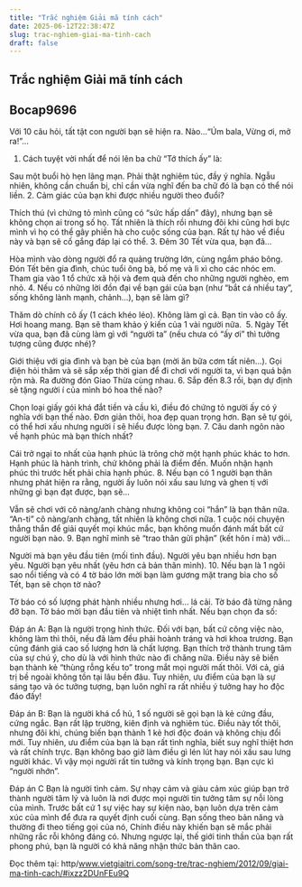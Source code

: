 ```yaml
---
title: "Trắc nghiệm Giải mã tính cách"
date: 2025-06-12T22:38:47Z
slug: trac-nghiem-giai-ma-tinh-cach
draft: false
---
```


## Trắc nghiệm Giải mã tính cách

## Bocap9696

Với 10 câu hỏi, tất tật con người bạn sẽ hiện ra. Nào…“Úm bala, Vừng ơi, mở ra!”…
 
1. Cách tuyệt vời nhất để nói lên ba chữ “Tớ thích ấy” là:

Sau một buổi hò hẹn lãng mạn.
Phải thật nghiêm túc, đầy ý nghĩa.
Ngẫu nhiên, không cần chuẩn bị, chỉ cần vừa nghĩ đến ba chữ đó là bạn có thể nói liền.
2. Cảm giác của bạn khi được nhiều người theo đuổi?

Thích thú (vì chứng tỏ mình cũng có “sức hấp dấn” đây), nhưng bạn sẽ không chọn ai trong số họ.
Tất nhiên là thích rồi nhưng đôi khi cũng hơi bực mình vì họ có thể gây phiền hà cho cuộc sống của bạn.
Rất tự hào về điều này và bạn sẽ cố gắng đáp lại có thể.
3. Đêm 30 Tết vừa qua, bạn đã…

Hòa mình vào dòng người đổ ra quảng trường lớn, cùng ngắm pháo bông.
Đón Tết bên gia đình, chúc tuổi ông bà, bố mẹ và lì xì cho các nhóc em.
Tham gia vào 1 tổ chức xã hội và đem quà đến cho những người nghèo, em nhỏ.
4. Nếu có những lời đồn đại về bạn gái của bạn (như “bắt cá nhiều tay”, sống không lành mạnh, chảnh…), bạn sẽ làm gì?

Thăm dò chính cô ấy (1 cách khéo léo).
Không làm gì cả. Bạn tin vào cô ấy.
Hơi hoang mang. Bạn sẽ tham khảo ý kiến của 1 vài người nữa.
​
5. Ngày Tết vừa qua, bạn đã cùng làm gì với “người ta” (nếu chưa có “ấy ơi” thì tưởng tượng cũng được nhé)?

Giới thiệu với gia đình và bạn bè của bạn (mời ăn bữa cơm tất niên…).
Gọi điện hỏi thăm và sẽ sắp xếp thời gian để đi chơi với người ta, vì bạn quá bận rộn mà.
Ra đường đón Giao Thừa cùng nhau.
6. Sắp đến 8.3 rồi, bạn dự định sẽ tặng người í của mình bó hoa thế nào?

Chọn loại giấy gói khá đắt tiền và cầu kì, điều đó chứng tỏ người ấy có ý nghĩa với bạn thế nào.
Đơn giản thôi, hoa đẹp quan trọng hơn.
Bạn sẽ tự gói, có thể hơi xấu nhưng người í sẽ hiểu được lòng bạn.
7. Câu danh ngôn nào về hạnh phúc mà bạn thích nhất?

Cái trở ngại to nhất của hạnh phúc là trông chờ một hạnh phúc khác to hơn.
Hạnh phúc là hành trình, chứ không phải là điểm đến.
Muốn nhận hạnh phúc thì trước hết phải chia hạnh phúc.
8. Nếu bạn có 1 người bạn thân nhưng phát hiện ra rằng, người ấy luôn nói xấu sau lưng và ghen tị với những gì bạn đạt được, bạn sẽ…

Vẫn sẽ chơi với cô nàng/anh chàng nhưng không coi “hắn” là bạn thân nữa.
“An-ti” cô nàng/anh chàng, tất nhiên là không chơi nữa.
1 cuộc nói chuyện thẳng thắn để giải quyết mọi khúc mắc, bạn không muốn đánh mất bất cứ người bạn nào.
9. Bạn nghĩ mình sẽ “trao thân gửi phận” (kết hôn í mà) với…

Người mà bạn yêu đầu tiên (mối tình đầu).
Người yêu bạn nhiều hơn bạn yêu.
Người bạn yêu nhất (yêu hơn cả bản thân mình).
10. Nếu bạn là 1 ngôi sao nổi tiếng và có 4 tờ báo lớn mời bạn làm gương mặt trang bìa cho số Tết, bạn sẽ chọn tờ nào?

Tờ báo có số lượng phát hành nhiều nhưng hơi… lá cải.
Tờ báo đã từng nâng đỡ bạn.
Tờ báo mời bạn đầu tiên và nhiệt tình nhất.
Nếu bạn chọn đa số:
 
Đáp án A:
Bạn là người trọng hình thức. Đối với bạn, bất cứ công việc nào, không làm thì thôi, nếu đã làm đều phải hoành tráng và hơi khoa trương. Bạn cũng đánh giá cao số lượng hơn là chất lượng. Bạn thích trở thành trung tâm của sự chú ý, cho dù là với hình thức nào đi chăng nữa. Điều này sẽ biến bạn thành kẻ “thùng rỗng kếu to” trong mắt mọi người mất thôi. Với cả, giá trị bề ngoài không tồn tại lâu bền đâu. Tuy nhiên, ưu điểm của bạn là sự sáng tạo và óc tưởng tượng, bạn luôn nghĩ ra rất nhiều ý tưởng hay ho độc đáo đấy!
 
Đáp án B:
Bạn là người khá cổ hủ, 1 số người sẽ gọi bạn là kẻ cứng đầu, cứng ngắc. Bạn rất lập trường, kiên định và nghiêm túc. Điều này tốt thôi, nhưng đôi khi, chúng biến bạn thành 1 kẻ hơi độc đoán và không chịu đổi mới. Tuy nhiên, ưu điểm của bạn là bạn rất tình nghĩa, biết suy nghĩ thiệt hơn và rất chính trực. Bạn không bao giờ làm điều gì lén lút hay nói xấu sau lưng người khác. Vì vậy mọi người rất tin tưởng và kính trọng bạn. Bạn cực kì “người nhớn”.
 
Đáp án C
Bạn là người tình cảm. Sự nhạy cảm và giàu cảm xúc giúp bạn trở thành người tâm lý và luôn là nơi được mọi người tin tưởng tâm sự nỗi lòng của mình. Trước bất cứ 1 sự việc hay sự kiện nào, bạn luôn dựa trên cảm xúc của mình để đưa ra quyết định cuối cùng. Bạn sống theo bản năng và thường đi theo tiếng gọi của nó, Chính điều này khiến bạn sẽ mắc phải những rắc rỗi không đáng có. Nhưng ngược lại, thế giới tinh thần của bạn rất phong phú, bạn là người có khả năng nhận thức bản thân cao.
 
 
Đọc thêm tại: http/www.vietgiaitri.com/song-tre/trac-nghiem/2012/09/giai-ma-tinh-cach/#ixzz2DUnFEu9Q